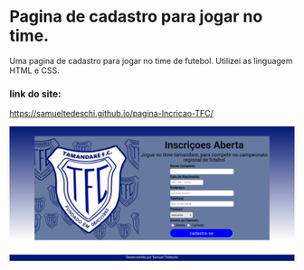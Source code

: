 # Pagina de cadastro para jogar no time.

Uma pagina de cadastro para jogar no time de futebol. Utilizei as linguagem HTML e CSS.


### link do site:
https://samueltedeschi.github.io/pagina-Incricao-TFC/

![foto do projeto](https://github.com/samuelTedeschi/pagina-Incricao-TFC/blob/master/Captura%20de%20tela_2022-05-11_18-12-06.png)
